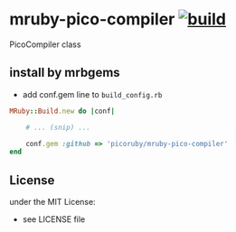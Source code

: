 # mruby-pico-compiler   [![build](https://github.com/hasumikin/mruby-pico-compiler/actions/workflows/ci.yml/badge.svg)](https://github.com/hasumikin/mruby-pico-compiler/actions/workflows/ci.yml)
PicoCompiler class
## install by mrbgems
- add conf.gem line to `build_config.rb`

```ruby
MRuby::Build.new do |conf|

    # ... (snip) ...

    conf.gem :github => 'picoruby/mruby-pico-compiler'
end
```

## License
under the MIT License:
- see LICENSE file
